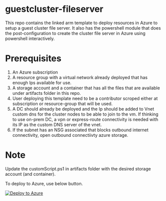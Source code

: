 # guestcluster-fileserver
This repo contains the linked arm template to deploy resources in Azure to setup a guest cluster file server. It also has the powershell module that does the post-configuration to create the cluster file server in Azure using powershell interactively.

# Prerequisites
1. An Azure subscription
2. A resource group with a virtual network already deployed that has enough Ips available for use.
3. A storage account and a container that has all the files that are available under artifacts folder in this repo.
4. User deploying this template need to be a contributor scroped either at subscription or resource-group that will be used.
5. A DC should already be deployed and the Ip should be added to Vnet custom dns for the cluster nodes to be able to join to the vm. If thinking to use on-prem DC, a vpn or express-route connectivity is needed with its IP as the custom DNS server of the vnet.
6. If the subnet has an NSG associated that blocks outbound internet connectivity, open outbound connectiivty azure storage.

# Note
Update the customScript.ps1 in artifacts folder with the desired storage account (and container).

To deploy to Azure, use below button.

[![Deploy to Azure](https://aka.ms/deploytoazurebutton)](https://portal.azure.com/#create/Microsoft.Template/uri/https%3A%2F%2Fraw.githubusercontent.com%2FMahindraManoj%2Fguestcluster-fileserver%2Fmain%2Fazuredeploy.json)
